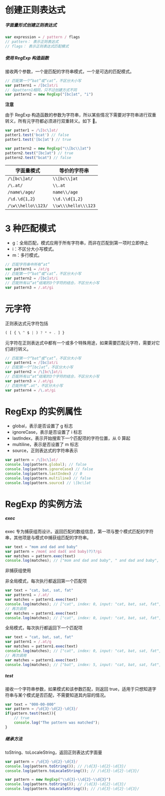 # 创建正则表达式

##### 字面量形式创建正则表达式

```JavaScript
var expression = / pattern / flags
// pattern： 表示正则表达式
// flags： 表示正则表达式匹配模式
```

##### 使用 RegExp 构造函数

接收两个参数，一个是匹配的字符串模式，一个是可选的匹配模式。

```JavaScript
// 匹配第一个“bat”或“cat”，不区分大小写
var pattern1 = /[bc]at/i
// 与pattern1相同，只不过创建方式不同
var pattern2 = new RegExp("[bc]at", "i")
```

**注意**

由于 RegExp 构造函数的参数为字符串，所以某些情况下需要对字符串进行双重转义，所有元字符都必须进行双重转义。如下 🌰。

```JavaScript
var patter1 = /\[bc\]at/
patter1.test('bcat') // false
patter1.test('[bc]at') // true

var pattern2 = new RegExp("\\[bc\\]at")
pattern2.test("[bc]at") // true
pattern2.test("bcat") // false
```

| 字面量模式         | 等价的字符串        |
| ------------------ | ------------------- |
| `/\[bc\]at/`       | `\\[bc\\]at`        |
| `/\.at/`           | `\\.at`             |
| `/name\/age/`      | `name\\/age`        |
| `/\d.\d{1,2}`      | `\\d.\\d{1,2}`      |
| `/\w\\hello\\123/` | `\\w\\\hello\\\123` |

# 3 种匹配模式

- g：全局匹配，模式应用于所有字符串，而非在匹配到第一项时立即停止
- i：不区分大小写模式。
- m：多行模式。

```JavaScript
// 匹配字符串中所有“at”
var pattern1 = /at/g
// 匹配第一个“bat”或“cat”，不区分大小写
var pattern2 = /[bc]at/i
// 匹配所有以“at”结尾的3个字符的结合，不区分大小写
var pattern3 = /.at/gi
```

# 元字符

正则表达式元字符包括

```JavaScript
( [ { \ ^ $ | ) ? * + . ] }
```

元字符在正则表达式中都有一个或多个特殊用途，如果需要匹配元字符，需要对它们进行转义。

```JavaScript
// 匹配第一个“bat”或“cat”，不区分大小写
var pattern1 = /[bc]at/i
// 匹配第一个“[bc]at”，不区分大小写
var pattern2 = /\[bc\]at/i
// 匹配所有以“at”结尾的3个字符的结合，不区分大小写
var pattern3 = /.at/gi
// 匹配所有“.at"，不区分大小写
var pattern4 = /\.at/gi
```

# RegExp 的实例属性

- global，表示是否设置了 g 标志
- ignoreCase，表示是否设置了 i 标志
- lastIndex，表示开始搜索下一个匹配项的字符位置，从 0 算起
- multiline，表示是否设置了 m 标志
- source，正则表达式的字符串表示

```JavaScript
var pattern = /\[bc\]at/
console.log(pattern.global); // false
console.log(pattern.ignoreCase) // false
console.log(pattern.lastIndex) // 0
console.log(pattern.multiline) // false
console.log(pattern.source) // \[bc\]at
```

# RegExp 的实例方法

##### exec

exec 专为捕获组而设计。返回匹配的数组信息，第一项与整个模式匹配的字符串，其他项是与模式中捕获组匹配的字符串。

```JavaScript
var text = "mom and dad and baby"
var pattern = /mom( and dad( and baby)?)?/gi
var matches = pattern.exec(text)
console.log(matches); // ["mom and dad and baby", " and dad and baby", " and baby", index: 0, input: "mom and dad and baby", groups: undefined]
```

非捕获组使用

非全局模式，每次执行都返回第一个匹配项

```JavaScript
var text = "cat, bat, sat, fat"
var pattern1 = /.at/
var matches = pattern1.exec(text)
console.log(matches); // ["cat", index: 0, input: "cat, bat, sat, fat", groups: undefined]
// 再次调用
var matches = pattern1.exec(text)
console.log(matches); // ["cat", index: 0, input: "cat, bat, sat, fat", groups: undefined]
```

全局模式，每次执行都返回下一个匹配项

```JavaScript
var text = "cat, bat, sat, fat"
var pattern1 = /.at/g
var matches = pattern1.exec(text)
console.log(matches); // ["cat", index: 0, input: "cat, bat, sat, fat", groups: undefined]
// 再次调用
var matches = pattern1.exec(text)
console.log(matches); // ["bat", index: 5, input: "cat, bat, sat, fat", groups: undefined]
```

##### test

接收一个字符串参数，如果模式和该参数匹配，则返回 true，适用于只想知道字符串与某个模式是否匹配，不需要知道其内容的情况。

```JavaScript
var text = "000-00-000"
var pattern = /\d{3}-\d{2}-\d{3}/
if(pattern.test(text)){
    // true
    console.log("The pattern was matched");
}
```

##### 继承方法

toString、toLocaleString，返回正则表达式字面量

```JavaScript
var pattern = /\d{3}-\d{2}-\d{3}/
console.log(pattern.toString()); // /\d{3}-\d{2}-\d{3}/
console.log(pattern.toLocaleString()); // /\d{3}-\d{2}-\d{3}/

var pattern = new RegExp("\\d{3}-\\d{2}-\\d{3}")
console.log(pattern.toString()); // /\d{3}-\d{2}-\d{3}/
console.log(pattern.toLocaleString()); // /\d{3}-\d{2}-\d{3}/
```
